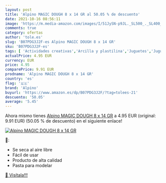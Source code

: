```yaml
---
layout: post
title: 'Alpino MAGIC DOUGH 8 x 14 GR al 50.05 % de descuento'
date: 2021-10-16 08:56:11
image: 'https://m.media-amazon.com/images/I/51JySN-p9JL._SL500_._SL400_.jpg'
comments: true
category: ofertas
author: 'tole.es'
slug: 'B07PDG3J2F-es Alpino MAGIC DOUGH 8 x 14 GR'
sku: 'B07PDG3J2F-es'
tags: [ 'Actividades creativas','Arcilla y plastilina','Juguetes','Juguetes y juegos','alpino', ]
actualPrice: 4.95 EUR
currency: EUR
price: 4.95
comparePrice: 9.91 EUR
prodname: 'Alpino MAGIC DOUGH 8 x 14 GR'
country: 'es'
flag: '🇪🇸'
brand: 'Alpino'
buyurl: 'https://www.amazon.es/dp/B07PDG3J2F/?tag=tolees-21'
descuento: '50.05'
average: '5.45'
---
```


Ahora mismo tienes [Alpino MAGIC DOUGH 8 x 14 GR](https://www.amazon.es/dp/B07PDG3J2F/?tag=tolees-21) a 4.95 EUR (original: 9.91 EUR) (50.05 %  de descuento) en el siguiente enlace!

[![Alpino MAGIC DOUGH 8 x 14 GR](https://m.media-amazon.com/images/I/51JySN-p9JL._SL500_._SL400_.jpg)](https://www.amazon.es/dp/B07PDG3J2F/?tag=tolees-21)

🔎:

- Se seca al aire libre
- Fácil de usar
- Producto de alta calidad
- Pasta para modelar

[🛒 Visítala!!!](https://www.amazon.es/dp/B07PDG3J2F/?tag=tolees-21)
